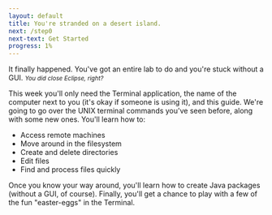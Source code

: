 ```yaml
---
layout: default
title: You're stranded on a desert island.
next: /step0
next-text: Get Started
progress: 1%
---
```


It finally happened. You've got an entire lab to do and you're stuck without a GUI. <small>*You did close Eclipse, right?*</small>

This week you'll only need the Terminal application, the name of the computer next to you (it's okay if someone is using it), and this guide. We're going to go over the UNIX terminal commands you've seen before, along with some new ones. You'll learn how to:

* Access remote machines
* Move around in the filesystem
* Create and delete directories
* Edit files
* Find and process files quickly

Once you know your way around, you'll learn how to create Java packages (without a GUI, of course). Finally, you'll get a chance to play with a few of the fun "easter-eggs" in the Terminal.
